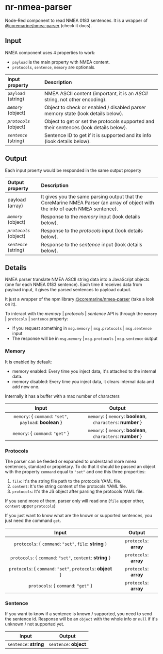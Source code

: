 # nr-nmea-parser

Node-Red component to read NMEA 0183 sentences. It is a wrapper of [@coremarine/nmea-parser](https://github.com/core-marine-dev/nmea-parser) (check it docs).

## Input

NMEA component uses 4 properties to work:

- `payload` is the main property with NMEA content.
- `protocols`, `sentence`, `memory` are optionals.

| Input property       | Description                                                                            |
| :------------------- | :------------------------------------------------------------------------------------- |
| `payload` (string)     | NMEA ASCII content (important, it is an *ASCII* string, not other encoding).           |
| *`memory`* (object)    | Object to check or enabled / disabled parser memory state (look details below).        |
| *`protocols`* (object) | Object to get or set the protocols supported and their sentences (look details below). |
| *`sentence`* (string)  | Sentence ID to get if it is supported and its info (look details below).               |

## Output

Each input proerty would be responded in the same output property

| Output property      | Description                                                                                                                    |
| :------------------- | :----------------------------------------------------------------------------------------------------------------------------- |
| payload (array)      | It gives you the same parsing output that the CoreMarine NMEA Parser (an array of object with the info of each NMEA sentence). |
| *`memory`* (object)    | Response to the *memory* input (look details below).                                                                           |
| *`protocols`* (object) | Response to the *protocols* input (look details below).                                                                        |
| *`sentence`* (string)  | Response to the *sentence* input (look details below).                                                                         |

## Details

NMEA parser translate NMEA ASCII string data into a JavaScript objects (one for each
NMEA 0183 sentence). Each time it receives data from payload input, it gives the parsed sentences to payload output.

It just a wrapper of the npm library [@coremarine/nmea-parser](https://github.com/core-marine-dev/nmea-parser) (take a look on it).

To interact with the *memory* | *protocols* | *sentence* API is through the `memory` | `protocols` | `sentence` property:

- If you request something in `msg.memory` | `msg.protocols` | `msg.sentence` input
- The response will be in `msg.memory` | `msg.protocols` | `msg.sentence` output

### Memory

It is enabled by default:

- memory enabled: Every time you inject data, it's attached to the internal data.
- memory disabled: Every time you inject data, it clears internal data and add new one.

Internally it has a buffer with a max number of characters

|                          Input                           |                            Output                             |
| :------------------------------------------------------: | :-----------------------------------------------------------: |
| `memory`: { `command`: `"set"`, `payload`: **boolean** } | `memory`: { `memory`: **boolean**, `characters`: **number** } |
|             `memory`: { `command`: `"get"` }             | `memory`: { `memory`: **boolean**, `characters`: **number** } |

### Protocols

The parser can be feeded or expanded to understand more nmea sentences, standard or propietary.
To do that it should be passed an object with the property `command` equal to `"set"` and one this three properties:

1. `file`: It's the string file path to the protocols YAML file.
2. `content`: It's the string content of the protocols YAML file.
3. `protocols`: It's the JS object after parsing the protocols YAML file.

If you send more of them, parser only will read one (`file` upper other, `content` upper `protocols`)

If you just want to know what are the known or supported sentences, you just need the command `get`.

|                            Input                             |         Output         |
| :----------------------------------------------------------: | :--------------------: |
|   `protocols`: { `command`: `"set"`, `file`: **string** }    | `protocols`: **array** |
|  `protocols`: { `command`: `"set"`, `content`: **string** }  | `protocols`: **array** |
| `protocols`: { `command`: `"set"`, `protocols`: **object** } | `protocols`: **array** |
|             `protocols`: { `command`: `"get"` }              | `protocols`: **array** |

### Sentence

If you want to know if a sentence is known / supported, you need to send the sentence id.
Response will be an `object` with the whole info or `null` if it's unknown / not supported yet.

|         Input          |              Output             |
| :--------------------: | :-----------------------------: |
| `sentence`: **string** | `sentence`: **object** | `null` |
